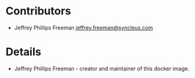 # Contributors

* Jeffrey Phillips Freeman <jeffrey.freeman@syncleus.com>

# Details

* Jeffrey Phillips Freeman - creator and maintainer of this docker image.
